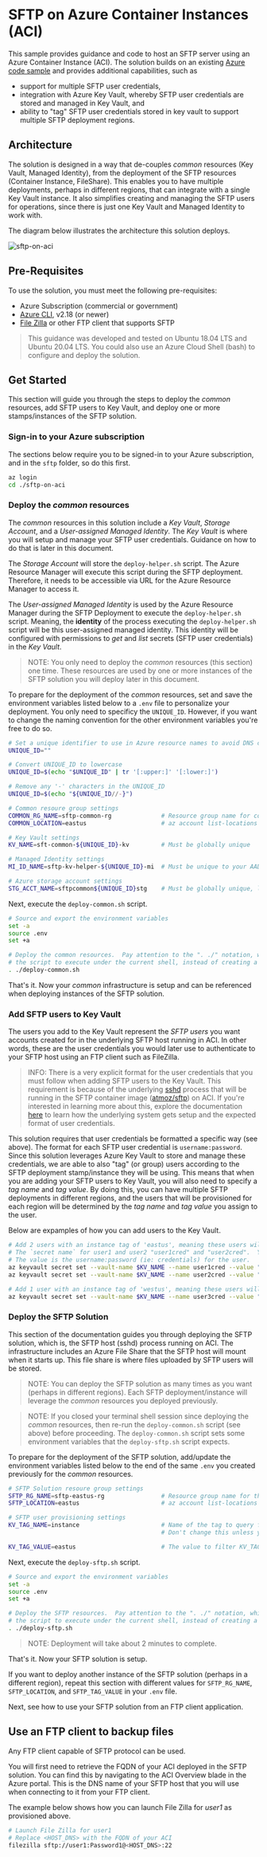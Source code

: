 # SFTP on Azure Container Instances (ACI)

This sample provides guidance and code to host an SFTP server using an Azure Container Instance (ACI).  The solution builds on an existing [Azure code sample](https://docs.microsoft.com/en-us/samples/azure-samples/sftp-creation-template/sftp-on-azure/) and provides additional capabilities, such as

- support for multiple SFTP user credentials,
- integration with Azure Key Vault, whereby SFTP user credentials are stored and managed in Key Vault, and
- ability to "tag" SFTP user credentials stored in key vault to support multiple SFTP deployment regions.

## Architecture

The solution is designed in a way that de-couples _common_ resources (Key Vault, Managed Identity), from the deployment of the SFTP resources (Container Instance, FileShare).  This enables you to have multiple deployments, perhaps in different regions, that can integrate with a single Key Vault instance.  It also simplifies creating and managing the SFTP users for operations, since there is just one Key Vault and Managed Identity to work with.

The diagram below illustrates the architecture this solution deploys.

![sftp-on-aci](/assets/sftp-on-aci.png)

## Pre-Requisites

To use the solution, you must meet the following pre-requisites:

- Azure Subscription (commercial or government) 
- [Azure CLI](https://docs.microsoft.com/en-us/cli/azure/install-azure-cli), v2.18 (or newer)
- [File Zilla](https://filezilla-project.org/) or other FTP client that supports SFTP

> This guidance was developed and tested on Ubuntu 18.04 LTS and Ubuntu 20.04 LTS.  You could also use an Azure Cloud Shell (bash) to configure and deploy the solution.

## Get Started

This section will guide you through the steps to deploy the _common_ resources, add SFTP users to Key Vault, and deploy one or more stamps/instances of the SFTP solution.

### Sign-in to your Azure subscription

The sections below require you to be signed-in to your Azure subscription, and in the `sftp` folder, so do this first.

```bash
az login
cd ./sftp-on-aci
```

### Deploy the _common_ resources

The _common_ resources in this solution include a _Key Vault_, _Storage Account_, and a _User-assigned Managed Identity_.  The _Key Vault_ is where you will setup and manage your SFTP user credentials.  Guidance on how to do that is later in this document.

The _Storage Account_ will store the `deploy-helper.sh` script.  The Azure Resource Manager will execute this script during the SFTP deployment.  Therefore, it needs to be accessible via URL for the Azure Resource Manager to access it.

The _User-assigned Managed Identity_ is used by the Azure Resource Manager during the SFTP Deployment to execute the `deploy-helper.sh` script.  Meaning, the **identity** of the process executing the `deploy-helper.sh` script will be this user-assigned managed identity.  This identity will be configured with permissions to _get_ and _list_ secrets (SFTP user credentials) in the _Key Vault_.  

> NOTE: You only need to deploy the _common_ resources (this section) one time.  These resources are used by one or more instances of the SFTP solution you will deploy later in this document.

To prepare for the deployment of the _common_ resources, set and save the environment variables listed below to a `.env` file to personalize your deployment.  You only need to specificy the `UNIQUE_ID`.  However, if you want to change the naming convention for the other environment variables you're free to do so.

```bash
# Set a unique identifier to use in Azure resource names to avoid DNS conflicts
UNIQUE_ID=""

# Convert UNIQUE_ID to lowercase
UNIQUE_ID=$(echo "$UNIQUE_ID" | tr '[:upper:]' '[:lower:]')

# Remove any '-' characters in the UNIQUE_ID
UNIQUE_ID=$(echo "${UNIQUE_ID//-}")

# Common resoure group settings
COMMON_RG_NAME=sftp-common-rg              # Resource group name for common resources
COMMON_LOCATION=eastus                     # az account list-locations --query '[].name'

# Key Vault settings
KV_NAME=sft-common-${UNIQUE_ID}-kv         # Must be globally unique

# Managed Identity settings
MI_ID_NAME=sftp-kv-helper-${UNIQUE_ID}-mi  # Must be unique to your AAD tenant

# Azure storage account settings
STG_ACCT_NAME=sftpcommon${UNIQUE_ID}stg    # Must be globally unique, lowercase
```

Next, execute the `deploy-common.sh` script.

```bash
# Source and export the environment variables
set -a  
source .env
set +a

# Deploy the common resources.  Pay attention to the ". ./" notation, which forces 
# the script to execute under the current shell, instead of creating a new one.
. ./deploy-common.sh
```

That's it.  Now your _common_ infrastructure is setup and can be referenced when deploying instances of the SFTP solution.

### Add SFTP users to Key Vault

The users you add to the Key Vault represent the _SFTP users_ you want accounts created for in the underlying SFTP host running in ACI.  In other words, these are the user credentials you would later use to authenticate to your SFTP host using an FTP client such as FileZilla.  

> INFO: There is a very explicit format for the user credentials that you must follow when adding SFTP users to the Key Vault.  This requirement is because of the underlying [sshd](https://www.ssh.com/academy/ssh/sshd) process that will be running in the SFTP container image ([atmoz/sftp](https://hub.docker.com/r/atmoz/sftp)) on ACI.  If you're interested in learning more about this, explore the documentation [here](https://hub.docker.com/r/atmoz/sftp) to learn how the underlying system gets setup and the expected format of user credentials.

This solution requires that user credentials be formatted a specific way (see above).  The format for each SFTP user credential is `username:password`.  Since this solution leverages Azure Key Vault to store and manage these credentials, we are able to also "tag" (or group) users according to the SFTP deployment stamp/instance they will be using.  This means that when you are adding your SFTP users to Key Vault, you will also need to specify a _tag name_ and _tag value_.  By doing this, you can have multiple SFTP deployments in different regions, and the users that will be provisioned for each region will be determined by the _tag name_ and _tag value_ you assign to the user.

Below are expamples of how you can add users to the Key Vault.


```bash
# Add 2 users with an instance tag of 'eastus', meaning these users will use the SFTP deployment in East US.
# The `secret name` for user1 and user2 "user1cred" and "user2cred".  You can use different 'secret names' if you prefer.
# The value is the username:password (ie: credentials) for the user.
az keyvault secret set --vault-name $KV_NAME --name user1cred --value "user1:Password1" --tags instance="eastus"
az keyvault secret set --vault-name $KV_NAME --name user2cred --value "user2:Password2" --tags instance="eastus"

# Add 1 user with an instance tag of 'westus', meaning these users will use the SFTP deployment in West US.
az keyvault secret set --vault-name $KV_NAME --name user3cred --value "user3:Password3" --tags instance="westus"
```

### Deploy the SFTP Solution

This section of the documentation guides you through deploying the SFTP solution, which is, the SFTP host (sshd) process running on ACI.  The infrastructure includes an Azure File Share that the SFTP host will mount when it starts up.  This file share is where files uploaded by SFTP users will be stored.

> NOTE: You can deploy the SFTP solution as many times as you want (perhaps in different regions).  Each SFTP deployment/instance will leverage the _common_ resources you deployed previously.

> NOTE: If you closed your terminal shell session since deploying the _common_ resources, then re-run the `deploy-common.sh` script (see above) before proceeding.  The `deploy-common.sh` script sets some environment variables that the `deploy-sftp.sh` script expects.

To prepare for the deployment of the SFTP solution, add/update the environment variables listed below to the end of the same `.env` you created previously for the _common_ resources.

```bash
# SFTP Solution resoure group settings
SFTP_RG_NAME=sftp-eastus-rg                # Resource group name for the SFTP resources
SFTP_LOCATION=eastus                       # az account list-locations --query '[].name'

# SFTP user provisioning settings
KV_TAG_NAME=instance                       # Name of the tag to query for when retrieving user credentials from key vault.
                                           # Don't change this unless you used a different tag name when adding the users to key vault.

KV_TAG_VALUE=eastus                        # The value to filter KV_TAG_NAME on.  ie: only users whose tag value is 'eastus'
```

Next, execute the `deploy-sftp.sh` script.

```bash
# Source and export the environment variables
set -a  
source .env
set +a

# Deploy the SFTP resources.  Pay attention to the ". ./" notation, which forces 
# the script to execute under the current shell, instead of creating a new one.
. ./deploy-sftp.sh
```

> NOTE: Deployment will take about 2 minutes to complete.

That's it.  Now your SFTP solution is setup.

If you want to deploy another instance of the SFTP solution (perhaps in a different region), repeat this section with different values for `SFTP_RG_NAME`, `SFTP_LOCATION`, and `SFTP_TAG_VALUE` in your `.env` file.

Next, see how to use your SFTP solution from an FTP client application.

## Use an FTP client to backup files

Any FTP client capable of SFTP protocol can be used.

You will first need to retrieve the FQDN of your ACI deployed in the SFTP solution.  You can find this by navigating to the ACI Overview blade in the Azure portal.  This is the DNS name of your SFTP host that you will use when connecting to it from your FTP client. 

The example below shows how you can launch File Zilla for _user1_ as provisioned above.

```bash
# Launch File Zilla for user1
# Replace <HOST_DNS> with the FQDN of your ACI
filezilla sftp://user1:Password1@<HOST_DNS>:22
```